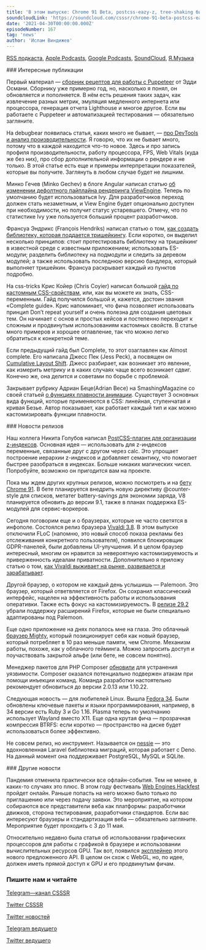 ```yaml
---
title: 'В этом выпуске: Chrome 91 Beta, postcss-eazy-z, tree-shaking библиотеки, полный гайд по кастомным CSS-свойствам и неполный гайд по Cumulative Layout Shift, функции плавности в CSS и Web Engines Hackfest 2021.'
soundcloudLink: 'https://soundcloud.com/csssr/chrome-91-beta-postcss-eazy-z-tree-shakeable-biblioteki-gaydy-po-kastomnym-css-svoystvam-i-cls'
date: '2021-04-30T00:00:00.000Z'
episodeNumber: 167
tag: 'news'
author: 'Ислам Виндижев'
---
```


  [RSS подкаста](https://radio.csssr.com/rss/news512.rss), [Apple Podcasts](https://podcasts.apple.com/us/podcast/id1370045815), [Google Podcasts](https://podcasts.google.com/?feed=aHR0cHM6Ly9yYWRpby5jc3Nzci5jb20vcnNzL25ld3M1MTIucnNz&ep=14), [SoundCloud](https://soundcloud.com/csssr/sets/512-news), [Я.Музыка](https://music.yandex.ru/album/7040324/track/54795992)

<ParagraphWithImage imageName="manWithLaptop" imageSide="right">
  ### Интересные публикации

Первый материал — [сборник рецептов для работы с Puppeteer](https://addyosmani.com/blog/puppeteer-recipes/) от Эдди Османи. Сборнику уже примерно год, но, насколько я понял, он обновляется и пополняется. В нём есть решения таких задач, как извлечение разных метрик, эмуляция медленного интернета или процессора, генерация отчета Lighthouse и многое другое. Если вы работаете с Puppeteer и автоматизацией тестирования — обязательно загляните.
</ParagraphWithImage>

На debugbear появилась статья, каких много не бывает, — [про DevTools и анализ производительности](https://www.debugbear.com/blog/devtools-performance). Я говорю, что их не бывает много, потому что в каждой находится что-то новое. Здесь и про запись профиля производительности, работу процессора, FPS, Web Vitals (куда же без них), про сбор дополнительной информации о рендере и не только. В этой статье есть еще и примеры интерпретации показателей, которые вы получите. Заглянуть в любом случае будет не лишним.

Минко Гечев (Minko Gechev) в блоге Angular написал статью [об изменении дефолтного пайплайна рендеринга ViewEngine](https://blog.angular.io/upcoming-improvements-to-angular-library-distribution-76c02f782aa4). Теперь по умолчанию будет использоваться Ivy. Для разработчиков переход должен стать незаметным, и View Engine будет опционально доступен при необходимости, но получит статус устаревшего. Отмечу, что по статистике Ivy уже пользуется больший процент разработчиков.

Франсуа Эндрикс (François Hendriks) написал статью о том, [как создать библиотеку, которая поддается тришейкингу](https://blog.theodo.com/2021/04/library-tree-shaking/). Если коротко, он выделил несколько принципов: стоит протестировать библиотеку на тришейкинг в известной среде с известным приложением; использовать ES-модули; разделить библиотеку на подмодули и следить за деревом модулей; а также использовать последнюю версию бандлера, который выполняет тришейкин. Франсуа раскрывает каждый из пунктов подробно.

На css-tricks Крис Койер (Chris Coyier) написал большой [гайд по кастомным CSS-свойствам](https://css-tricks.com/a-complete-guide-to-custom-properties/), или, как вы можете их знать, CSS-переменным. Гайд получился большой и, кажется, достоин звания «Complete guide». Крис напоминает, что фича позволяет использовать принцип Don’t repeat yourself и очень полезна для создания цветовых тем. Он начинает с основ и простых кейсов и постепенно переходит к сложным и продвинутым использованиям кастомных свойств. В статье много примеров и хорошее оглавление, так что можно легко обратиться к конкретной теме.

Если предыдущий гайд был Complete, то этот озаглавлен как Almost complete. Его написала Джесс Пек (Jess Peck), а посвящен он [Cumulative Layout Shift](https://jessbpeck.com/posts/completecls/). Джесс разбирает, как возникает это явление, как измерить метрику и в каких случаях чаще всего возникает сдвиг. Конечно же, она делится и советами по борьбе с проблемой.

Закрывает рубрику Адриан Беце(Adrian Bece) на SmashingMagazine со своей статьей [о функциях плавности анимации](https://www.smashingmagazine.com/2021/04/easing-functions-css-animations-transitions/). Существует 3 основных вида функций, которые применяются в CSS: линейная, ступенчатая и кривая Безье. Автор показывает, как работает каждый тип и как можно кастомизировать функции плавности.

<ParagraphWithImage imageName="laptopNews" imageSide="right">
  ### Новости релизов

Наш коллега Никита Голубов написал [PostCSS-плагин для организации z-индексов](v). Основная идея — использовать для z-индексов переменные, связанные друг с другом через calc. Это упрощает построение иерархии z-индексов и добавляет семантику, что помогает быстрее разобраться в индексах. Больше никаких магических чисел. Попробуйте, возможно он пригодится вам на проекте.
</ParagraphWithImage>

Пока мы ждем других крупных релизов, можно посмотреть и на [бету Chrome 91](https://blog.chromium.org/2021/04/chrome-91-handwriting-recognition-webxr.html). В бете планируется внедрить новую директиву @counter-style для списков, метатег battery-savings для экономии заряда, V8 планируется обновить до версии 9.1, также в планах поддержка ES-модулей для сервис-воркеров.

Сегодня поговорим еще и о браузерах, которые не часто светятся в инфополе. Состоялся релиз браузера [Vivaldi 3.8](https://vivaldi.com/blog/vivaldi-crumbles-cookie-dialogs-raises-privacy/). В этом выпуске отключили FLoC (напомню, это новый способ показа рекламы без отслеживания конкретного пользователя), появился блокировщик GDPR-панелей, были добавлены UI-улучшения. И в целом браузер интересный, многим он нравится за невероятную кастомизируемость и приверженность идеалам приватности. Дополнительно я приложу статью о том, [как Vivaldi выживает на рынке, развивается и зарабатывает](https://vc.ru/story/227125-zachem-delat-novyy-brauzer-i-kak-borotsya-s-chrome-kogda-zavisish-ot-ego-dvizhka-intervyu-s-sozdatelem-opera-i-vivaldi).

Другой браузер, о котором не каждый день услышишь — Palemoon. Это браузер, который ответвляется от Firefox. Он сохранил классический интерфейс, нацелен на эффективность работы и использования оперативки. Также есть фокус на кастомизируемость. В [релизе 29.2](https://forum.palemoon.org/viewtopic.php?t=26690&p=213782#p213782) убрали поддержку расширений Firefox, которые не были специально адаптированы под Palemoon.

Еще одно приложение на днях попалось мне на глаза. Это облачный [браузер Mighty](https://www.mightyapp.com/), который позиционирует себя как новый браузер, который потребляет в 10 раз меньше памяти, чем Chrome. Механизм работы, похоже, как у облачного гейминга. Можно запросить доступ и поучаствовать закрытой альфе (или бете, не совсем понятно).

Менеджер пакетов для PHP Composer [обновили](https://laravel-news.com/composer-security-update-cve-2021-29472) для устранения уязвимости. Composer оказался потенциально подвержен атакам при помощи инъекции команд. Команда разработки настоятельно рекомендует обновиться до версии 2.0.13 или 1.10.22.

Следующая новость — для любителей Linux. Вышла [Fedora 34](https://fedoramagazine.org/announcing-fedora-34/). Были обновлены ключевые пакеты и языки программирования, например, в 34 версии есть Ruby 3 и Go 1.16. Plasma теперь по умолчанию использует Wayland вместо X11. Еще одна крутая фича — прозрачная компрессия BTRFS: если коротко — пространство на диске будет использоваться более эффективно.

Не совсем релиз, но инструмент. Называется он [nessie](https://github.com/halvardssm/deno-nessie) — это вдохновленная Laravel библиотека миграций, которая работает с Deno. На данный момент она поддерживает PostgreSQL, MySQL и SQLite.

<ParagraphWithImage imageName="laptopDialog" imageSide="right">
  ### Другие новости

Пандемия отменила практически все офлайн-события. Тем не менее, в каких-то случаях это плюс. В этом году фестиваль [Web Engines Hackfest](https://webengineshackfest.org/2021/) пройдет онлайн. Раньше попасть на него можно было только по приглашению или через подачу заявки. Это мероприятие, на котором собираются все представители веба как платформы: разработчики движков, сторона тестирования, разработчики стандартов. Если вас интересуют браузеры и стандартизация веба — обязательно загляните. Мероприятие будет проходить с 3 до 11 мая.
</ParagraphWithImage>

Относительно недавно была статья об использовании графических процессоров для работы с графикой в браузере и использовании вычислительных ресурсов GPU. Так вот, появился [эксплейнер](https://gpuweb.github.io/gpuweb/explainer/) этого нового предложенного API. В целом он схож с WebGL, но, по идее, должен иметь прямой доступ к GPU и его продвинутым фичам.

  ### Пишите нам и читайте
  [Telegram—канал CSSSR](https://t.me/csssr)

  [Twitter CSSSR](https://twitter.com/csssr_dev)

  [Twitter новостей](https://twitter.com/csssr_news)

  [Telegram ведущего](https://t.me/Vindizh)

  [Twitter ведущего](https://twitter.com/Vindizh)
